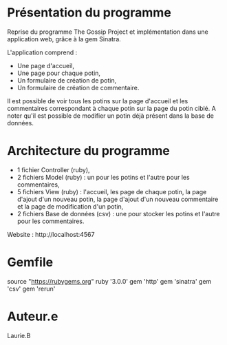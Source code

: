 # Présentation du programme
Reprise du programme The Gossip Project et implémentation dans une application web, grâce à la gem Sinatra. 

L'application comprend : 
- Une page d'accueil,
- Une page pour chaque potin,
- Un formulaire de création de potin,
- Un formulaire de création de commentaire. 

Il est possible de voir tous les potins sur la page d'accueil et les commentaires correspondant à chaque potin sur la page du potin ciblé. 
A noter qu'il est possible de modifier un potin déjà présent dans la base de données. 

# Architecture du programme 
- 1 fichier Controller (ruby),
- 2 fichiers Model (ruby) : un pour les potins et l'autre pour les commentaires, 
- 5 fichiers View (ruby) : l'accueil, les page de chaque potin, la page d'ajout d'un nouveau potin, la page d'ajout d'un nouveau commentaire et la page de modification d'un potin,
- 2 fichiers Base de données (csv) : une pour stocker les potins et l'autre pour les commentaires. 

Website : http://localhost:4567

# Gemfile
source "https://rubygems.org"
ruby '3.0.0'
gem 'http'
gem 'sinatra'
gem 'csv'
gem 'rerun'

# Auteur.e
Laurie.B